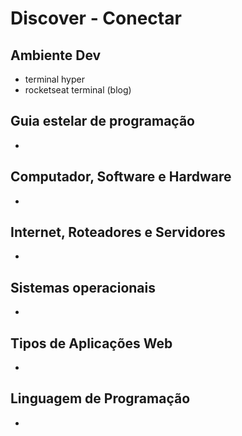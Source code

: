 # Discover - Conectar
## Ambiente Dev
- terminal hyper
- rocketseat terminal (blog)
## Guia estelar de programação
-
## Computador, Software e Hardware
-
## Internet, Roteadores e Servidores
-
## Sistemas operacionais
-
## Tipos de Aplicações Web
-
## Linguagem de Programação
- 
